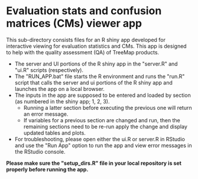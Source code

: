 # Evaluation stats and confusion matrices (CMs) viewer app

This sub-directory consists files for an R shiny app developed for interactive viewing for evaluation statistics and CMs. This app is designed to help with the quality assessment (QA) of TreeMap products.

* The server and UI portions of the R shiny app in the "server.R" and "ui.R" scripts (respectively).
* The "RUN_APP.bat" file starts the R environment and runs the "run.R" script that calls the server and ui portions of the R shiny app and launches the app on a local browser.
* The inputs in the app are supposed to be entered and loaded by section (as numbered in the shiny app; 1, 2, 3).
    + Running a latter section before executing the previous one will return an error message.
    + If variables for a previous section are changed and run, then the remaining sections need to be re-run apply the change and display updated tables and plots. 
* For troubleshooting, please open either the ui.R or server.R in RStudio and use the "Run App" option to run the app and view error messages in the RStudio console.

**Please make sure the "setup_dirs.R" file in your local repository is set properly before running the app.**